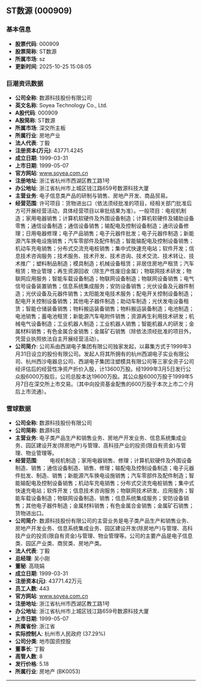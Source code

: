 ## ST数源 (000909)

### 基本信息

- **股票代码**: 000909
- **股票简称**: ST数源
- **所属市场**: sz
- **更新时间**: 2025-10-25 15:08:05

### 巨潮资讯数据

- **公司全称**: 数源科技股份有限公司
- **英文名称**: Soyea Technology Co., Ltd.
- **A股代码**: 000909
- **A股简称**: ST数源
- **所属市场**: 深交所主板
- **所属行业**: 房地产业
- **法人代表**: 丁毅
- **注册资本(万元)**: 43771.4245
- **成立日期**: 1999-03-31
- **上市日期**: 1999-05-07
- **官方网站**: www.soyea.com.cn
- **注册地址**: 浙江省杭州市西湖区教工路1号
- **办公地址**: 浙江省杭州市上城区钱江路659号数源科技大厦
- **主营业务**: 电子信息类产品的研制与销售、房地产开发、商品贸易。
- **经营范围**: 许可项目：货物进出口（依法须经批准的项目，经相关部门批准后方可开展经营活动，具体经营项目以审批结果为准）。一般项目：电视机制造；家用电器销售；计算机软硬件及外围设备制造；计算机软硬件及辅助设备零售；通信设备制造；通信设备销售；输配电及控制设备制造；通讯设备修理；日用电器修理；电子产品销售；电子元器件批发；电子元器件制造；新能源汽车换电设施销售；汽车零部件及配件制造；智能输配电及控制设备销售；机动车充电销售；分布式交流充电桩销售；集中式快速充电站；软件开发；信息技术咨询服务；技术服务、技术开发、技术咨询、技术交流、技术转让、技术推广；塑料制品制造；模具制造；机械设备租赁；非居住房地产租赁；汽车租赁；物业管理；再生资源回收（除生产性废旧金属）；物联网技术研发；物联网应用服务；智能车载设备制造；物联网设备制造；物联网设备销售；电气信号设备装置销售；信息系统集成服务；安防设备销售；光伏设备及元器件制造；光伏设备及元器件销售；太阳能发电技术服务；配电开关控制设备制造；配电开关控制设备销售；其他电子器件制造；助动车制造；光伏发电设备租赁；智能仓储装备销售；物料搬运装备销售；物料搬运装备制造；电池制造；电池销售；蓄电池租赁；新能源汽车电附件销售；资源再生利用技术研发；机械电气设备制造；工业机器人制造；工业机器人销售；智能机器人的研发；金属材料销售；有色金属合金销售；金属矿石销售（除依法须经批准的项目外，凭营业执照依法自主开展经营活动）。
- **公司简介**: 公司系由西湖电子集团有限公司独家发起，以募集方式于1999年3月31日设立的股份有限公司。发起人将其所拥有的杭州西湖电子实业有限公司、杭州西沙电器总公司、西湖电子集团注塑模具有限公司等三家全资子公司经评估后的经营性净资产折价入股，计13600万股。经1999年3月5日发行公众股6000万股后，公司总股本达19600万股。其公众股6000万股于1999年5月7日在深交所上市交易。（其中向投资基金配售的600万股于本次上市二个月后上市流通）。

### 雪球数据

- **公司全称**: 数源科技股份有限公司
- **公司简称**: 数源科技
- **主营业务**: 电子类产品生产和销售业务、房地产开发业务、信息系统集成业务、园区建设开发(除房地产)与管理、高科技产业的投资(限自有资金)与管理、物业管理等。
- **经营范围**: 　　电视机制造；家用电器销售、修理；计算机软硬件及外围设备制造、销售；通信设备制造、销售、修理；输配电及控制设备制造；电子元器件批发、制造、销售；新能源汽车换电设施销售；汽车零部件及配件制造；智能输配电及控制设备销售；机动车充电销售；分布式交流充电桩销售；集中式快速充电站；软件开发；信息技术咨询服务；物联网技术研发、应用服务；智能车载设备制造；物联网设备制造、销售；信息系统集成服务；安防设备销售；其他电子器件制造；金属材料销售；有色金属合金销售；金属矿石销售；货物进出口。
- **公司简介**: 数源科技股份有限公司的主营业务是电子类产品生产和销售业务、房地产开发业务、信息系统集成业务、园区建设开发(除房地产)与管理、高科技产业的投资(限自有资金)与管理、物业管理等。公司的主要产品是电子信息类、园区产业类、商贸类、房地产类。
- **法人代表**: 丁毅
- **总经理**: 吴小刚
- **董秘**: 高晓娟
- **成立日期**: 1999-03-31
- **注册资本(元)**: 43771.42万元
- **员工人数**: 443
- **官方网站**: www.soyea.com.cn
- **注册地址**: 浙江省杭州市西湖区教工路1号
- **办公地址**: 浙江省杭州市上城区钱江路659号数源科技大厦
- **上市日期**: 1999-05-07
- **所属省份**: 浙江省
- **实际控制人**: 杭州市人民政府 (37.29%)
- **公司分类**: 地市国资控股
- **董事长**: 丁毅
- **高管人数**: 8
- **发行价格**: 5.18
- **所属行业**: 房地产 (BK0053)

---